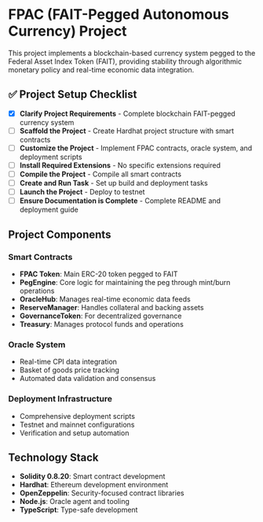 # FPAC (FAIT-Pegged Autonomous Currency) Project

This project implements a blockchain-based currency system pegged to the Federal Asset Index Token (FAIT), providing stability through algorithmic monetary policy and real-time economic data integration.

## ✅ Project Setup Checklist

- [x] **Clarify Project Requirements** - Complete blockchain FAIT-pegged currency system
- [ ] **Scaffold the Project** - Create Hardhat project structure with smart contracts
- [ ] **Customize the Project** - Implement FPAC contracts, oracle system, and deployment scripts
- [ ] **Install Required Extensions** - No specific extensions required
- [ ] **Compile the Project** - Compile all smart contracts
- [ ] **Create and Run Task** - Set up build and deployment tasks
- [ ] **Launch the Project** - Deploy to testnet
- [ ] **Ensure Documentation is Complete** - Complete README and deployment guide

## Project Components

### Smart Contracts

- **FPAC Token**: Main ERC-20 token pegged to FAIT
- **PegEngine**: Core logic for maintaining the peg through mint/burn operations
- **OracleHub**: Manages real-time economic data feeds
- **ReserveManager**: Handles collateral and backing assets
- **GovernanceToken**: For decentralized governance
- **Treasury**: Manages protocol funds and operations

### Oracle System

- Real-time CPI data integration
- Basket of goods price tracking
- Automated data validation and consensus

### Deployment Infrastructure

- Comprehensive deployment scripts
- Testnet and mainnet configurations
- Verification and setup automation

## Technology Stack

- **Solidity 0.8.20**: Smart contract development
- **Hardhat**: Ethereum development environment
- **OpenZeppelin**: Security-focused contract libraries
- **Node.js**: Oracle agent and tooling
- **TypeScript**: Type-safe development
